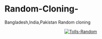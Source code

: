 # Random-Cloning-
Bangladesh,India,Pakistan Random cloning 
<p align="center">
<a href="https://BAIZID-171.github.io/"><img title="Tolls-Random" src="https://img.shields.io/badge/Tolls%20Cloning-Random-SCRIPT?colorA=%23ff8100&colorB=%23017e40&colorC=%23ff0000&style=for-the-badge"></a>
